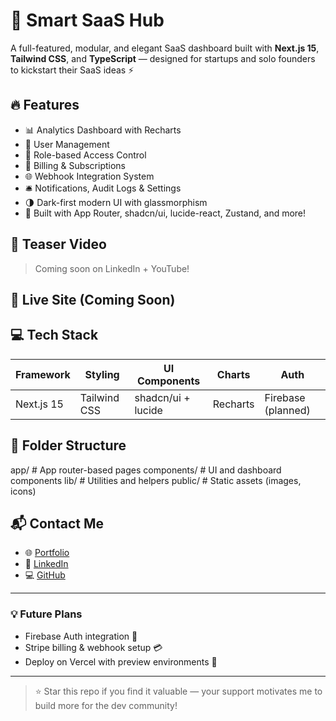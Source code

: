 # 🚀 Smart SaaS Hub

A full-featured, modular, and elegant SaaS dashboard built with **Next.js 15**, **Tailwind CSS**, and **TypeScript** — designed for startups and solo founders to kickstart their SaaS ideas ⚡



## 🔥 Features

- 📊 Analytics Dashboard with Recharts
- 👥 User Management
- 🔐 Role-based Access Control
- 🧾 Billing & Subscriptions
- 🌐 Webhook Integration System
- 🛎 Notifications, Audit Logs & Settings
- 🌗 Dark-first modern UI with glassmorphism
- 💨 Built with App Router, shadcn/ui, lucide-react, Zustand, and more!

## 🎥 Teaser Video
> Coming soon on LinkedIn + YouTube!

## 🔗 Live Site (Coming Soon)

## 💻 Tech Stack

| Framework | Styling | UI Components | Charts | Auth |
|----------|---------|----------------|--------|------|
| Next.js 15 | Tailwind CSS | shadcn/ui + lucide | Recharts | Firebase (planned) |

## 📁 Folder Structure

app/ # App router-based pages
components/ # UI and dashboard components
lib/ # Utilities and helpers
public/ # Static assets (images, icons)


## 📬 Contact Me
- 🌐 [Portfolio](https://fahadnasir.macaly-app.com/)
- 💼 [LinkedIn](https://www.linkedin.com/in/fahadnasir13/)
- 💻 [GitHub](https://github.com/fahadnasir13)

---

### 💡 Future Plans
- Firebase Auth integration 🔐
- Stripe billing & webhook setup 💳
- Deploy on Vercel with preview environments 🚀

---

> ⭐ Star this repo if you find it valuable — your support motivates me to build more for the dev community!

